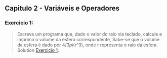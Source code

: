 ## Capitulo 2 - Variáveis e Operadores

### Exercicio 1:<br>
> Escreva um programa que, dado o valor do raio via teclado, calcule e imprima o valume da esfera correspondente, Sabe-se que o volume da esfera é dado por 4/3*pi*(r^3), onde r representa o raio da esfera.<br>
Solution [Exercicio 1](exec1.c).